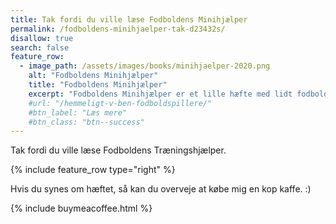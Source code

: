 ```yaml
---
title: Tak fordi du ville læse Fodboldens Minihjælper
permalink: /fodboldens-minihjaelper-tak-d23432s/
disallow: true
search: false
feature_row:
  - image_path: /assets/images/books/minihjaelper-2020.png
    alt: "Fodboldens Minihjælper"
    title: "Fodboldens Minihjælper"
    excerpt: "Fodboldens Minihjælper er et lille hæfte med lidt fodboldøvelser til dig og din kammerat. Hæftet viser også, hvordan du kan lave dit eget fodboldkørekort og skrive ned, hvordan din fremgang er."
    #url: "/hemmeligt-v-ben-fodboldspillere/"
    #btn_label: "Læs mere"
    #btn_class: "btn--success"
---
```


Tak fordi du ville læse Fodboldens Træningshjælper.

{% include feature_row type="right" %}

Hvis du synes om hæftet, så kan du overveje at købe mig en kop kaffe. :)

{% include buymeacoffee.html %}

